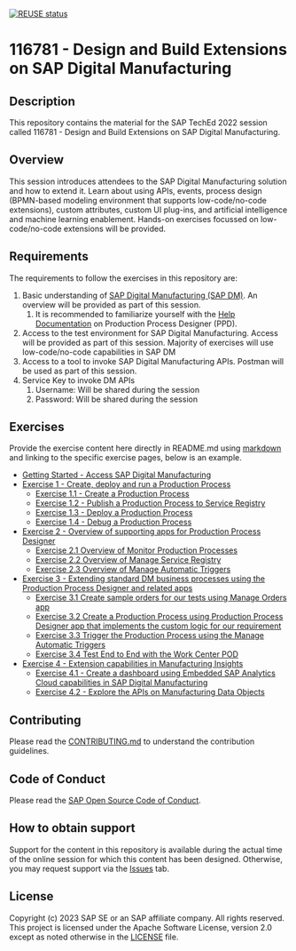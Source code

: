 [![REUSE status](https://api.reuse.software/badge/github.com/SAP-samples/teched2023-DT160)](https://api.reuse.software/info/github.com/SAP-samples/teched2023-DT160)

# 116781 - Design and Build Extensions on SAP Digital Manufacturing

## Description

This repository contains the material for the SAP TechEd 2022 session called 116781 - Design and Build Extensions on SAP Digital Manufacturing.  

## Overview

This session introduces attendees to the SAP Digital Manufacturing solution and how to extend it. Learn about using APIs, events, process design (BPMN-based modeling environment that supports low-code/no-code extensions), custom attributes, custom UI plug-ins, and artificial intelligence and machine learning enablement. Hands-on exercises focussed on low-code/no-code extensions will be provided.

## Requirements

The requirements to follow the exercises in this repository are:
1. Basic understanding of [SAP Digital Manufacturing (SAP DM)](https://help.sap.com/docs/sap-digital-manufacturing). An overview will be provided as part of this session.
   1. It is recommended to familiarize yourself with the [Help Documentation](https://help.sap.com/docs/sap-digital-manufacturing/production-process-designer/create-production-process-design) on Production Process Designer (PPD).
2. Access to the test environment for SAP Digital Manufacturing. Access will be provided as part of this session. Majority of exercises will use low-code/no-code capabilities in SAP DM
3. Access to a tool to invoke SAP Digital Manufacturing APIs. Postman will be used as part of this session.
4. Service Key to invoke DM APIs
   1. Username: Will be shared during the session
   2. Password: Will be shared during the session


## Exercises

Provide the exercise content here directly in README.md using [markdown](https://guides.github.com/features/mastering-markdown/) and linking to the specific exercise pages, below is an example.

- [Getting Started - Access SAP Digital Manufacturing](exercises/ex0/README.md)
- [Exercise 1 - Create, deploy and run a Production Process](exercises/ex1/README.md)
    - [Exercise 1.1 - Create a Production Process](exercises/ex1#exercise-11---create-a-production-process)
    - [Exercise 1.2 - Publish a Production Process to Service Registry](exercises/ex1#exercise-12---publish-a-production-process-to-service-registry)
    - [Exercise 1.3 - Deploy a Production Process](exercises/ex1#exercise-13---deploy-a-production-process) 
    - [Exercise 1.4 - Debug a Production Process](exercises/ex1#exercise-13---debug-a-production-process) 
- [Exercise 2 - Overview of supporting apps for Production Process Designer](exercises/ex2/) 
    - [Exercise 2.1 Overview of Monitor Production Processes](exercises/ex2#exercise-21-sub-exercise-1-description)
    - [Exercise 2.2 Overview of Manage Service Registry](exercises/ex2#exercise-22-sub-exercise-2-description)
    - [Exercise 2.3 Overview of Manage Automatic Triggers](exercises/ex2#exercise-22-sub-exercise-2-description)
- [Exercise 3 - Extending standard DM business processes using the Production Process Designer and related apps](exercises/ex3/README.md)
  - [Exercise 3.1 Create sample orders for our tests using Manage Orders app](exercises/ex3#exercise-31-sub-exercise-1-description)
  - [Exercise 3.2 Create a Production Process using Production Process Designer app that implements the custom logic for our requirement](exercises/ex3#exercise-32-sub-exercise-2-description)
  - [Exercise 3.3 Trigger the Production Process using the Manage Automatic Triggers](exercises/ex3#exercise-33-sub-exercise-3-description)
  - [Exercise 3.4 Test End to End with the Work Center POD ](exercises/ex3#exercise-34-sub-exercise-4-description)
- [Exercise 4 - Extension capabilities in Manufacturing Insights](exercises/ex4/README.md)
  - [Exercise 4.1 - Create a dashboard using Embedded SAP Analytics Cloud capabilities in SAP Digital Manufacturing](exercises/ex4#exercise-41-sub-exercise-1-description)
  - [Exercise 4.2 - Explore the APIs on Manufacturing Data Objects](exercises/ex4#exercise-42-sub-exercise-2-description)


## Contributing
Please read the [CONTRIBUTING.md](./CONTRIBUTING.md) to understand the contribution guidelines.

## Code of Conduct
Please read the [SAP Open Source Code of Conduct](https://github.com/SAP-samples/.github/blob/main/CODE_OF_CONDUCT.md).

## How to obtain support

Support for the content in this repository is available during the actual time of the online session for which this content has been designed. Otherwise, you may request support via the [Issues](../../issues) tab.

## License
Copyright (c) 2023 SAP SE or an SAP affiliate company. All rights reserved. This project is licensed under the Apache Software License, version 2.0 except as noted otherwise in the [LICENSE](LICENSES/Apache-2.0.txt) file.
